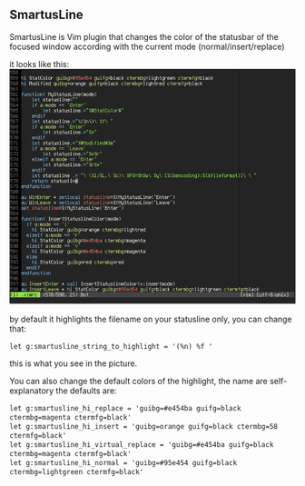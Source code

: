 SmartusLine
-----------

SmartusLine is Vim plugin that changes the color of the statusbar of the focused
window according with the current mode (normal/insert/replace)

it looks like this:
![SmartusLineGif](https://github.com/molok/vim-smartusline/raw/master/img/smartusline.gif)

by default it highlights the filename on your statusline only, you can change
that:

    let g:smartusline_string_to_highlight = '(%n) %f '

this is what you see in the picture.

You can also change the default colors of the highlight, the name are
self-explanatory the defaults are:

    let g:smartusline_hi_replace = 'guibg=#e454ba guifg=black ctermbg=magenta ctermfg=black'
    let g:smartusline_hi_insert = 'guibg=orange guifg=black ctermbg=58 ctermfg=black'
    let g:smartusline_hi_virtual_replace = 'guibg=#e454ba guifg=black ctermbg=magenta ctermfg=black'
    let g:smartusline_hi_normal = 'guibg=#95e454 guifg=black ctermbg=lightgreen ctermfg=black'


